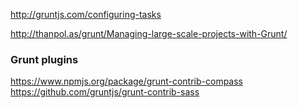 http://gruntjs.com/configuring-tasks

http://thanpol.as/grunt/Managing-large-scale-projects-with-Grunt/

### Grunt plugins 

https://www.npmjs.org/package/grunt-contrib-compass
https://github.com/gruntjs/grunt-contrib-sass